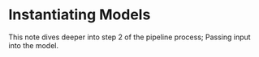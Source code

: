 # Instantiating Models  
This note dives deeper into step 2 of the pipeline process; Passing input into the model.  

